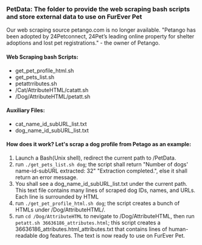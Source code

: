 ### PetData: The folder to provide the web scraping bash scripts and store external data to use on FurEver Pet

Our web scraping source petango.com is no longer available. "Petango has been adopted by 24Petconnect, 24Pet’s leading online property for shelter adoptions and lost pet registrations." - the owner of Petango.

#### Web Scraping bash Scripts:
  - get_pet_profile_html.sh
  - get_pets_list.sh
  - petattrributes.sh
  - /Cat/AttributeHTML/catatt.sh
  - /Dog/AttributeHTML/petatt.sh

#### Auxiliary Files:
  - cat_name_id_subURL_list.txt
  - dog_name_id_subURL_list.txt
  
#### How does it work? Let's scrap a dog profile from Petago as an example:
  1. Launch a Bash(Unix shell), redirect the current path to /PetData.
  2. run `./get_pets_list.sh dog`; the script shall return "Number of dogs' name-id-subURL extracted: 32" "Extraction completed.", else it shall return an error message.
  3. You shall see a dog_name_id_subURL_list.txt under the current path. This text file contains many lines of scraped dog IDs, names, and URLs. Each line is surrounded by HTML <div></div>
  4. run `./get_pet_profile_html.sh dog`; the script creates a bunch of HTMLs under /Dog/AttributeHTML/.
  5. run `cd /Dog/AttributeHTML` to nevigate to /Dog/AttributeHTML, then run `petatt.sh 36636186_attributes.html`; this script creates a 36636186_attributes.html_attributes.txt that contains lines of human-readable dog features. The text is now ready to use on FurEver Pet.
